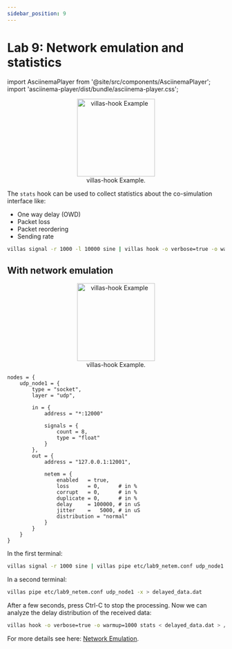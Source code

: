 ```yaml
---
sidebar_position: 9
---
```


# Lab 9: Network emulation and statistics

import AsciinemaPlayer from '@site/src/components/AsciinemaPlayer';
import 'asciinema-player/dist/bundle/asciinema-player.css';

<figure align="center">
    <img alt="villas-hook Example" src="/img/dia/villas_hook_stats.svg" height="180px" />
    <figcaption>villas-hook Example.</figcaption>
</figure>

The `stats` hook can be used to collect statistics about the co-simulation interface like:

- One way delay (OWD)
- Packet loss
- Packet reordering
- Sending rate

```bash
villas signal -r 1000 -l 10000 sine | villas hook -o verbose=true -o warmup=3000 stats
```

## With network emulation

<figure align="center">
    <img alt="villas-hook Example" src="/img/dia/villas_hook_stats_netem.svg" height="180px" />
    <figcaption>villas-hook Example.</figcaption>
</figure>

``` url="external/node/etc/labs/lab9_netem.conf" title="node/etc/labs/lab9_netem.conf"
nodes = {
	udp_node1 = {
		type = "socket",
		layer = "udp",

		in = {
			address = "*:12000"

			signals = {
				count = 8,
				type = "float"
			}
		},
		out = {
			address = "127.0.0.1:12001",

			netem = {
				enabled   = true,
				loss      = 0,      # in %
				corrupt   = 0,      # in %
				duplicate = 0,      # in %
				delay     = 100000, # in uS
				jitter    =   5000, # in uS
				distribution = "normal"
			}
		}
	}
}
```

In  the first terminal:

```bash
villas signal -r 1000 sine | villas pipe etc/lab9_netem.conf udp_node1
```

In a second terminal:

```bash
villas pipe etc/lab9_netem.conf udp_node1 -x > delayed_data.dat
```

After a few seconds, press Ctrl-C to stop the processing. Now we can analyze the delay distribution of the received data:

```bash
villas hook -o verbose=true -o warmup=1000 stats < delayed_data.dat > /dev/null
```

<AsciinemaPlayer src="/recordings/terminal/villas_hook_stats.json" rows={25} cols={120} idleTimeLimit={3} preload={true} />

For more details see here: [Network Emulation](../netem.md).
